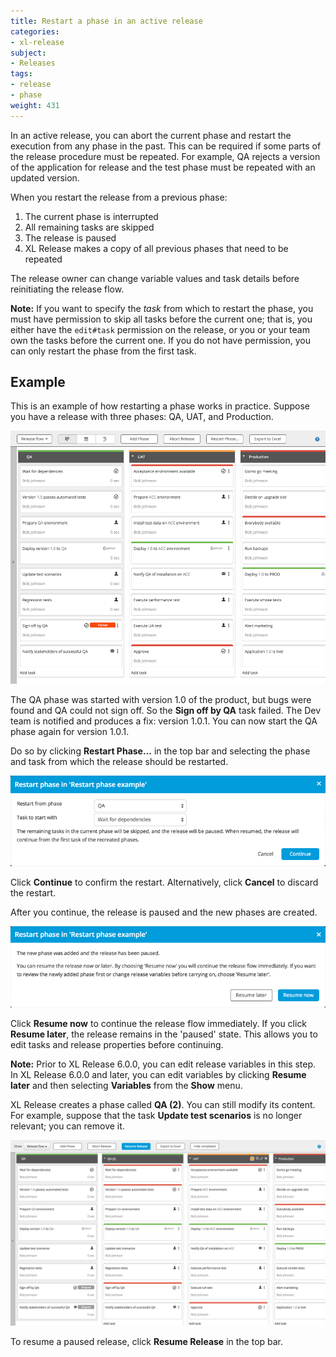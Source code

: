 ```yaml
---
title: Restart a phase in an active release
categories:
- xl-release
subject:
- Releases
tags:
- release
- phase
weight: 431
---
```


In an active release, you can abort the current phase and restart the execution from any phase in the past. This can be required if some parts of the release procedure must be repeated. For example, QA rejects a version of the application for release and the test phase must be repeated with an updated version.

When you restart the release from a previous phase:

1. The current phase is interrupted
1. All remaining tasks are skipped
3. The release is paused
4. XL Release makes a copy of all previous phases that need to be repeated

The release owner can change variable values and task details before reinitiating the release flow.

**Note:** If you want to specify the *task* from which to restart the phase, you must have permission to skip all tasks before the current one; that is, you either have the `edit#task` permission on the release, or you or your team own the tasks before the current one. If you do not have permission, you can only restart the phase from the first task.

## Example

This is an example of how restarting a phase works in practice. Suppose you have a release with three phases: QA, UAT, and Production.

![Restart: first phase failed](../images/restart-first-phase-failed.png)

The QA phase was started with version 1.0 of the product, but bugs were found and QA could not sign off. So the **Sign off by QA** task failed. The Dev team is notified and produces a fix: version 1.0.1. You can now start the QA phase again for version 1.0.1.

Do so by clicking **Restart Phase...** in the top bar and selecting the phase and task from which the release should be restarted.

![Restart confirmation dialog](../images/restart-dialog-1.png)

Click **Continue** to confirm the restart. Alternatively, click **Cancel** to discard the restart.

After you continue, the release is paused and the new phases are created.

![Restart confirmation dialog](../images/restart-dialog-2.png)

Click **Resume now** to continue the release flow immediately. If you click **Resume later**, the release remains in the 'paused' state. This allows you to edit tasks and release properties before continuing.

**Note:** Prior to XL Release 6.0.0, you can edit release variables in this step. In XL Release 6.0.0 and later, you can edit variables by clicking **Resume later** and then selecting **Variables** from the **Show** menu.

XL Release creates a phase called **QA (2)**. You can still modify its content. For example, suppose that the task **Update test scenarios** is no longer relevant; you can remove it.

![Restart confirmation dialog](../images/phase-restarted.png)

To resume a paused release, click **Resume Release** in the top bar.
